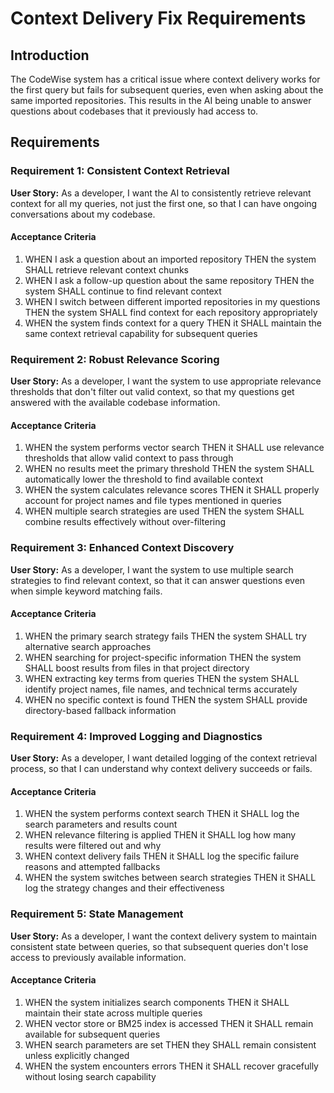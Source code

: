 # Context Delivery Fix Requirements

## Introduction

The CodeWise system has a critical issue where context delivery works for the first query but fails for subsequent queries, even when asking about the same imported repositories. This results in the AI being unable to answer questions about codebases that it previously had access to.

## Requirements

### Requirement 1: Consistent Context Retrieval

**User Story:** As a developer, I want the AI to consistently retrieve relevant context for all my queries, not just the first one, so that I can have ongoing conversations about my codebase.

#### Acceptance Criteria

1. WHEN I ask a question about an imported repository THEN the system SHALL retrieve relevant context chunks
2. WHEN I ask a follow-up question about the same repository THEN the system SHALL continue to find relevant context
3. WHEN I switch between different imported repositories in my questions THEN the system SHALL find context for each repository appropriately
4. WHEN the system finds context for a query THEN it SHALL maintain the same context retrieval capability for subsequent queries

### Requirement 2: Robust Relevance Scoring

**User Story:** As a developer, I want the system to use appropriate relevance thresholds that don't filter out valid context, so that my questions get answered with the available codebase information.

#### Acceptance Criteria

1. WHEN the system performs vector search THEN it SHALL use relevance thresholds that allow valid context to pass through
2. WHEN no results meet the primary threshold THEN the system SHALL automatically lower the threshold to find available context
3. WHEN the system calculates relevance scores THEN it SHALL properly account for project names and file types mentioned in queries
4. WHEN multiple search strategies are used THEN the system SHALL combine results effectively without over-filtering

### Requirement 3: Enhanced Context Discovery

**User Story:** As a developer, I want the system to use multiple search strategies to find relevant context, so that it can answer questions even when simple keyword matching fails.

#### Acceptance Criteria

1. WHEN the primary search strategy fails THEN the system SHALL try alternative search approaches
2. WHEN searching for project-specific information THEN the system SHALL boost results from files in that project directory
3. WHEN extracting key terms from queries THEN the system SHALL identify project names, file names, and technical terms accurately
4. WHEN no specific context is found THEN the system SHALL provide directory-based fallback information

### Requirement 4: Improved Logging and Diagnostics

**User Story:** As a developer, I want detailed logging of the context retrieval process, so that I can understand why context delivery succeeds or fails.

#### Acceptance Criteria

1. WHEN the system performs context search THEN it SHALL log the search parameters and results count
2. WHEN relevance filtering is applied THEN it SHALL log how many results were filtered out and why
3. WHEN context delivery fails THEN it SHALL log the specific failure reasons and attempted fallbacks
4. WHEN the system switches between search strategies THEN it SHALL log the strategy changes and their effectiveness

### Requirement 5: State Management

**User Story:** As a developer, I want the context delivery system to maintain consistent state between queries, so that subsequent queries don't lose access to previously available information.

#### Acceptance Criteria

1. WHEN the system initializes search components THEN it SHALL maintain their state across multiple queries
2. WHEN vector store or BM25 index is accessed THEN it SHALL remain available for subsequent queries
3. WHEN search parameters are set THEN they SHALL remain consistent unless explicitly changed
4. WHEN the system encounters errors THEN it SHALL recover gracefully without losing search capability